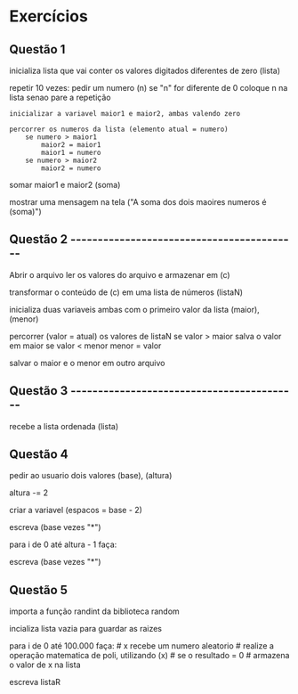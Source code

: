 # Exercícios

## Questão 1

inicializa lista que vai conter os valores digitados diferentes de zero (lista)

repetir 10 vezes:
    pedir um numero (n)
    se "n" for diferente de 0 
        coloque n na lista
    senao
        pare a repetição

    inicializar a variavel maior1 e maior2, ambas valendo zero

    percorrer os numeros da lista (elemento atual = numero)
        se numero > maior1
            maior2 = maior1
            maior1 = numero
        se numero > maior2
            maior2 = numero

somar maior1 e maior2 (soma)

mostrar uma mensagem na tela ("A soma dos dois maoires numeros é (soma)")


## Questão 2 ------------------------------------------

Abrir o arquivo
ler os valores do arquivo e armazenar em (c)

transformar o conteúdo de (c) em uma lista de números (listaN)

inicializa duas variaveis ambas com o primeiro valor da lista (maior), (menor)


percorrer (valor = atual) os valores de listaN
    se valor > maior
        salva o valor em maior
    se valor < menor
        menor = valor

salvar o maior e o menor em outro arquivo


## Questão 3 ------------------------------------------

recebe a lista ordenada (lista)




## Questão 4 

pedir ao usuario dois valores (base), (altura)

altura -= 2

criar a variavel (espacos = base - 2)

escreva (base vezes "*")

para i de 0 até altura - 1 faça:

escreva (base vezes "*")


## Questão 5

importa a função randint da biblioteca random

incializa lista vazia para guardar as raizes


para i de 0 até 100.000 faça:
    # x recebe um numero aleatorio
    # realize a operação matematica de poli, utilizando (x)
    # se o resultado = 0
        # armazena o valor de x na lista

escreva listaR

